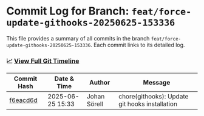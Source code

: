 # Commit Log for Branch: `feat/force-update-githooks-20250625-153336`

This file provides a summary of all commits in the branch `feat/force-update-githooks-20250625-153336`.
Each commit links to its detailed log.

### 📈 [View Full Git Timeline](./git_timeline_report.md)

| Commit Hash | Date & Time       | Author       | Message           |
|-------------|------------------|--------------|-------------------|
| [f6eacd6d](./f6eacd6d.md) | 2025-06-25 15:33 | Johan Sörell | chore(githooks): Update git hooks installation |
